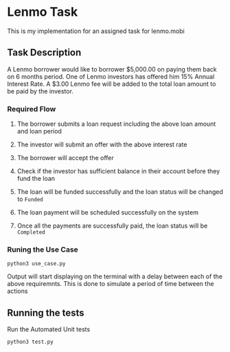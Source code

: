 # Lenmo Task

This is my implementation for an assigned task for lenmo.mobi

## Task Description

A Lenmo borrower would like to borrower $5,000.00 on paying them back on 6 months period. One of Lenmo investors has offered him 15% Annual Interest Rate. A $3.00 Lenmo fee will be added to the total loan amount to be paid by the investor. 

### Required Flow

1. The borrower submits a loan request including the above loan amount and loan period 

2. The investor will submit an offer with the above interest rate

3. The borrower will accept the offer

4. Check if the investor has sufficient balance in their account before they fund the loan

5. The loan will be funded successfully and the loan status will be changed to `Funded`

6. The loan payment will be scheduled successfully on the system

7. Once all the payments are successfully paid, the loan status will be `Completed` 


### Runing the Use Case

```
python3 use_case.py
```

Output will start displaying on the terminal with a delay between each of the above requiremnts. This is done to simulate a period of time between the actions


## Running the tests
Run the Automated Unit tests

```
python3 test.py
```



